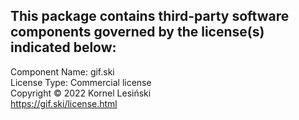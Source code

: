 This package contains third-party software components governed by the license(s) indicated below:
---------

Component Name: gif.ski  
License Type: Commercial license  
Copyright © 2022 Kornel Lesiński  
https://gif.ski/license.html